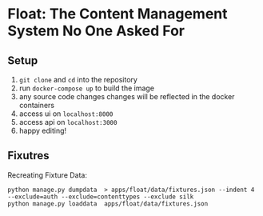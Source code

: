 # Float: The Content Management System No One Asked For

## Setup
1. `git clone` and `cd` into the repository
1. run `docker-compose up` to build the image
1. any source code changes changes will be reflected in the docker containers
1. access ui on `localhost:8000`
1. access api on `localhost:3000`
1. happy editing!

## Fixutres
Recreating Fixture Data:
```
python manage.py dumpdata  > apps/float/data/fixtures.json --indent 4 --exclude=auth --exclude=contenttypes --exclude silk
python manage.py loaddata  apps/float/data/fixtures.json
```
